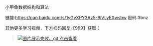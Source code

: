 小甲鱼数据结构和算法

链接:https://pan.baidu.com/s/1yGvXPY3Az5-9iVLyEXwsbw  密码:3bnz

其他更多学习视频，下方扫码回复【999】获取：

> [![图片展示失败，git 点击查看](https://www.geekxh.com/code.png)](https://www.geekxh.com/code.png)